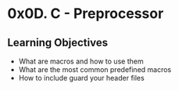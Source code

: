 <h1 class="gap">0x0D. C - Preprocessor</h1>

<h2>Learning Objectives</h2>

<ul>
<li>What are macros and how to use them</li>
<li>What are the most common predefined macros</li>
<li>How to include guard your header files</li>
</ul>